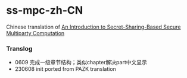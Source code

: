 # ss-mpc-zh-CN
Chinese translation of [An Introduction to Secret-Sharing-Based Secure Multiparty Computation](https://www.escudero.me/dissemination/#:~:text=An%20Introduction%20to%20Secret%2DSharing%2DBased%20Secure%20Multiparty%20Computation)


### Translog

- 0609 完成一级章节结构；类似chapter解决part中文显示
- 230608 init ported from PAZK translation
